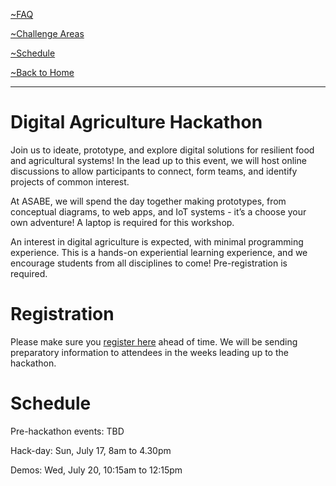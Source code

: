 [~FAQ](/faq.md)

[~Challenge Areas](/challenge-areas.md)

[~Schedule](/schedule)

[~Back to Home](/)

********************************************
# Digital Agriculture Hackathon
Join us to ideate, prototype, and explore digital solutions for resilient food and agricultural systems! In the lead up to this event, we will host online discussions to allow participants to connect, form teams, and identify projects of common interest.

At ASABE, we will spend the day together making prototypes, from conceptual diagrams, to web apps, and IoT systems - it’s a choose your own adventure! A laptop is required for this workshop.

An interest in digital agriculture is expected, with minimal programming experience. This is a hands-on experiential learning experience, and we encourage students from all disciplines to come! Pre-registration is required.

# Registration

Please make sure you [register here](https://forms.gle/YCMLGjV6SXaMV6Qe6) ahead of time. We will be sending preparatory information to attendees in the weeks leading up to the hackathon.

# Schedule

Pre-hackathon events: TBD

Hack-day: Sun, July 17, 8am to 4.30pm

Demos: Wed, July 20, 10:15am to 12:15pm
